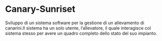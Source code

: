 # Canary-Sunriset
Sviluppo di un sistema software per la gestione di un allevamento di canarini.Il sistema ha un solo utente, l’allevatore, il quale interagisce col sistema stesso per avere un quadro completo dello stato del suo impianto.
